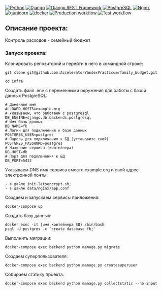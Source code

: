 [![Python](https://img.shields.io/badge/-Python-464646?style=flat-square&logo=Python)](https://www.python.org/)
[![Django](https://img.shields.io/badge/-Django-464646?style=flat-square&logo=Django)](https://www.djangoproject.com/)
[![Django REST Framework](https://img.shields.io/badge/-Django%20REST%20Framework-464646?style=flat-square&logo=Django%20REST%20Framework)](https://www.django-rest-framework.org/)
[![PostgreSQL](https://img.shields.io/badge/-PostgreSQL-464646?style=flat-square&logo=PostgreSQL)](https://www.postgresql.org/)
[![Nginx](https://img.shields.io/badge/-NGINX-464646?style=flat-square&logo=NGINX)](https://nginx.org/ru/)
[![gunicorn](https://img.shields.io/badge/-gunicorn-464646?style=flat-square&logo=gunicorn)](https://gunicorn.org/)
[![docker](https://img.shields.io/badge/-Docker-464646?style=flat-square&logo=docker)](https://www.docker.com/)
[![Production workflow](https://github.com/AcceleratorYandexPracticum/family_budget/actions/workflows/main.yaml/badge.svg)](https://github.com/AcceleratorYandexPracticum/family_budget/actions/workflows/main.yaml)
[![Test workflow](https://github.com/AcceleratorYandexPracticum/family_budget/actions/workflows/develop.yaml/badge.svg)](https://github.com/AcceleratorYandexPracticum/family_budget/actions/workflows/develop.yaml)

## Описание проекта:
Контроль расходов - семейный бюджет

### Запуск проекта:
Клонировать репозиторий и перейти в него в командной строке:

```
git clone git@github.com:AcceleratorYandexPracticum/family_budget.git
```

```
cd infra
```

Создать файл .env с переменными окружения для работы с базой данных PostgreSQL:

```
# Доменное имя
ALLOWED_HOSTS=example.org
# Указываем, что работаем с postgresql
DB_ENGINE=django.db.backends.postgresql
# Имя базы данных
DB_NAME=fb 
# Логин для подключения к базе данных
POSTGRES_USER=postgres 
# Пароль для подключения к БД (установите свой)
POSTGRES_PASSWORD=postgres 
# Название сервиса (контейнера)
DB_HOST=db 
# Порт для подключения к БД
DB_PORT=5432 
```
Указываем DNS имя сервиса вместо example.org и свой адрес электронной почты:

```
- в файле init-letsencrypt.sh;
- в файле data/nginx/app.conf
```

Создаем и запускаем сервисы приложения:

```
docker-compose up
```

Создать базу данных:
```
docker exec -it {имя контейнера БД} /bin/bash
psql -U postgres -c 'create database fb;'
```

Выполнить миграции:

```
docker-compose exec backend python manage.py migrate
```

Создаем суперпользователя:

```
docker-compose exec backend python manage.py createsuperuser
```

Собираем статику проекта:

```
docker-compose exec backend python manage.py collectstatic --no-input
```
